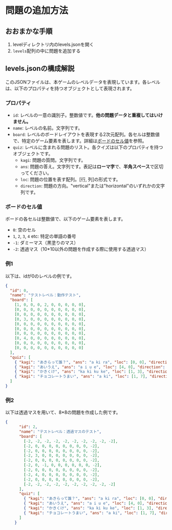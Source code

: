# 問題の追加方法

## おおまかな手順

1. levelディレクトリ内のlevels.jsonを開く
1. `levels`配列の中に問題を追加する

## levels.jsonの構成解説

このJSONファイルは、本ゲームのレベルデータを表現しています。各レベルは、以下のプロパティを持つオブジェクトとして表現されます。

### プロパティ

- `id`: レベルの一意の識別子。整数値です。**他の問題データと重複してはいけません。**
- `name`: レベルの名前。文字列です。
- `board`: レベルのボードレイアウトを表現する2次元配列。各セルは整数値で、特定のゲーム要素を表します。詳細は[ボードのセル値](#ボードのセル値)を参照。
- `quiz`: レベルに含まれる問題のリスト。各クイズは以下のプロパティを持つオブジェクトです。
  - `kagi`: 問題の質問。文字列です。
  - `ans`: 問題の答え。文字列です。表記は**ローマ字**で、**半角スペース**で区切ってください。
  - `loc`: 問題の位置を表す配列。[行, 列]の形式です。
  - `direction`: 問題の方向。"vertical"または"horizontal"のいずれかの文字列です。

### ボードのセル値

ボードの各セルは整数値で、以下のゲーム要素を表します。

- `0`: 空のセル
- `1`, `2`, `3`, `4` etc: 特定の単語の番号
- `-1`: ダミーマス（黒塗りのマス）
- `-2`: 透過マス（10*10以外の問題を作成する際に使用する透過マス）

### 例1

以下は、idが0のレベルの例です。

```json
{
  "id": 0,
  "name": "テストレベル：動作テスト",
  "board": [
    [1, 0, 0, 0, 2, 0, 0, 0, 0, 0],
    [0, 0, 0, 0, 0, 0, 0, 0, 0, 0],
    [0, 0, 0, 0, 0, 0, 0, 0, 0, 0],
    [0, 3, 0, 0, 0, 0, 0, 0, 0, 0],
    [0, 0, 0, 0, 0, 0, 0, 0, 0, 0],
    [0, 0, 0, 0, 0, 0, 0, 0, 0, 0],
    [0, 0, 0, 0, 0, 0, 0, 0, 0, 0],
    [0, 4, 0, 0, 0, 0, 0, 0, 0, 0],
    [0, 0, 0, 0, 0, 0, 0, 0, 0, 0],
    [0, 0, 0, 0, 0, 0, 0, 0, 0, 0]
  ],
  "quiz": [
    { "kagi": "あきらって誰？", "ans": "a ki ra", "loc": [0, 0], "direction": "vertical" },
    { "kagi": "あいうえ", "ans": "a i u e", "loc": [4, 0], "direction": "horizontal" },
    { "kagi": "かきくけ", "ans": "ka ki ku ke", "loc": [1, 3], "direction": "horizontal" },
    { "kagi": "チョコレートうまい", "ans": "a ki", "loc": [1, 7], "direction": "vertical" }
  ]
}
```

### 例2

以下は透過マスを用いて、8*8の問題を作成した例です。

```json
{
      "id": 2,
      "name": "テストレベル：透過マスのテスト",
      "board": [
        [-2, -2, -2, -2, -2, -2, -2, -2, -2, -2],
        [-2, 0, 0, 0, 0, 0, 0, 0, 0, -2],
        [-2, 0, 0, 0, 0, 0, 0, 0, 0, -2],
        [-2, 3, 0, 0, 0, 0, 0, 0, 0, -2],
        [-2, 0, 0, 0, 0, 0, 0, 0, 0, -2],
        [-2, 0, -1, 0, 0, 0, 0, 0, 0, -2],
        [-2, 0, 0, 0, 0, 0, 0, 0, 0, -2],
        [-2, 4, 0, 0, 0, 0, 0, 0, 0, -2],
        [-2, 0, 0, 0, 0, 0, 0, 0, 0, -2],
        [-2, -2, -2, -2, -2, -2, -2, -2, -2, -2]
      ],
      "quiz": [
        { "kagi": "あきらって誰？", "ans": "a ki ra", "loc": [0, 0], "direction": "vertical" },
        { "kagi": "あいうえ", "ans": "a i u e", "loc": [4, 0], "direction": "horizontal" },
        { "kagi": "かきくけ", "ans": "ka ki ku ke", "loc": [1, 3], "direction": "horizontal" },
        { "kagi": "チョコレートうまい", "ans": "a ki", "loc": [1, 7], "direction": "vertical" }
      ]
    }
```